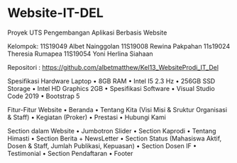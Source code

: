 # Website-IT-DEL

Proyek UTS Pengembangan Aplikasi Berbasis Website

Kelompok: 
11S19049 Albet Nainggolan 
11S19008 Rewina Pakpahan 
11s19024 Theresia Rumapea 
11S19054 Yoni Herlina Siahaan

Repositori : https://github.com/albetmatthew/Kel13_WebsiteProdi_IT_Del

Spesifikasi Hardware Laptop
• 8GB RAM
• Intel I5 2.3 Hz
• 256GB SSD Storage
• Intel HD Graphics 2GB
• Spesifikasi Software
• Visual Studio Code 2019
• Bootstrap 5

Fitur-Fitur Website
• Beranda 
• Tentang Kita (Visi Misi & Sruktur Organisasi & Staff) 
• Kegiatan (Proker) 
• Prestasi 
• Hubungi Kami

Section dalam Website
• Jumbotron Slider
• Section Kaprodi
• Tentang Himasti
• Section Berita + NewsLetter
• Section Status (Mahasiswa Aktif, Dosen & Staff, Jumlah Publikasi, Kepuasan)
• Section Dosen IF
• Testimonial
• Section Pendaftaran
• Footer
